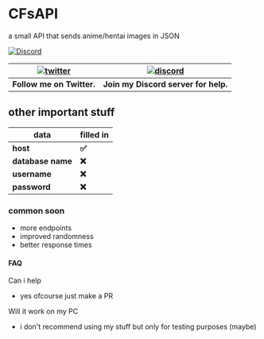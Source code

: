 # CFsAPI

a small API that sends anime/hentai images in JSON

[![Discord](https://discordapp.com/api/guilds/138303776170835969/widget.png)](https://discord.gg/rMVju6a)

| [![twitter](https://cdn.discordapp.com/attachments/155726317222887425/252192520094613504/twiter_banner.JPG)](https://twitter.com/nintendoDSgek) | [![discord](https://cdn.discordapp.com/attachments/266240393639755778/281920766490968064/discord.png)](https://discord.gg/rMVju6a)
| --- | --- |
| **Follow me on Twitter.** | **Join my Discord server for help.** |

## other important stuff

data |  filled in |
| --- | --- |
| **host** | **✅**
| **database name** | **❌**
| **username** | **❌**
| **password** | **❌**

### common soon

- more endpoints
- improved randomness
- better response times

#### FAQ

 Can i help
- yes ofcourse just make a PR

 Will it work on my PC
- i don't recommend using my stuff but only for testing purposes (maybe)